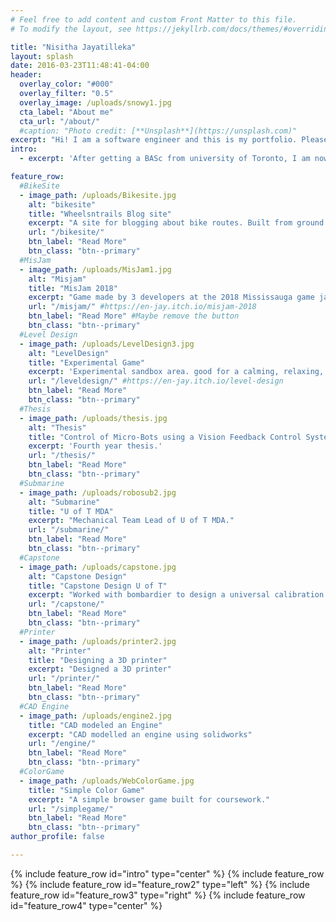 ```yaml
---
# Feel free to add content and custom Front Matter to this file.
# To modify the layout, see https://jekyllrb.com/docs/themes/#overriding-theme-defaults

title: "Nisitha Jayatilleka"
layout: splash
date: 2016-03-23T11:48:41-04:00
header:
  overlay_color: "#000"
  overlay_filter: "0.5"
  overlay_image: /uploads/snowy1.jpg
  cta_label: "About me"
  cta_url: "/about/"
  #caption: "Photo credit: [**Unsplash**](https://unsplash.com)"
excerpt: "Hi! I am a software engineer and this is my portfolio. Please enjoy your stay here and don't hesitate to contact me if you see something interesting."
intro: 
  - excerpt: 'After getting a BASc from university of Toronto, I am now exploring the fields listed below. Click on one to discover more' # Centered with `type="center"`'

feature_row: 
  #BikeSite
  - image_path: /uploads/Bikesite.jpg
    alt: "bikesite"
    title: "Wheelsntrails Blog site"
    excerpt: "A site for blogging about bike routes. Built from ground up on MEAN. Ongoing project. Hosted on AWS using Docker" 
    url: "/bikesite/"
    btn_label: "Read More"
    btn_class: "btn--primary"
  #MisJam
  - image_path: /uploads/MisJam1.jpg
    alt: "Misjam"
    title: "MisJam 2018"
    excerpt: "Game made by 3 developers at the 2018 Mississauga game jam.  It's filled with tension. An act of balancing defying gravity and invisible wind forces."
    url: "/misjam/" #https://en-jay.itch.io/misjam-2018
    btn_label: "Read More" #Maybe remove the button
    btn_class: "btn--primary"
  #Level Design
  - image_path: /uploads/LevelDesign3.jpg
    alt: "LevelDesign"
    title: "Experimental Game"
    excerpt: 'Experimental sandbox area. good for a calming, relaxing, meditative walkaround in the rain.'
    url: "/leveldesign/" #https://en-jay.itch.io/level-design
    btn_label: "Read More"
    btn_class: "btn--primary"
  #Thesis
  - image_path: /uploads/thesis.jpg
    alt: "Thesis"
    title: "Control of Micro-Bots using a Vision Feedback Control System."
    excerpt: 'Fourth year thesis.'
    url: "/thesis/"
    btn_label: "Read More"
    btn_class: "btn--primary"
  #Submarine
  - image_path: /uploads/robosub2.jpg
    alt: "Submarine"
    title: "U of T MDA"
    excerpt: "Mechanical Team Lead of U of T MDA."    
    url: "/submarine/"
    btn_label: "Read More"
    btn_class: "btn--primary"
  #Capstone
  - image_path: /uploads/capstone.jpg
    alt: "Capstone Design"
    title: "Capstone Design U of T"
    excerpt: "Worked with bombardier to design a universal calibration block"
    url: "/capstone/"
    btn_label: "Read More"
    btn_class: "btn--primary"  
  #Printer
  - image_path: /uploads/printer2.jpg
    alt: "Printer"
    title: "Designing a 3D printer"
    excerpt: "Designed a 3D printer"    
    url: "/printer/"
    btn_label: "Read More"
    btn_class: "btn--primary"
  #CAD Engine
  - image_path: /uploads/engine2.jpg
    title: "CAD modeled an Engine"
    excerpt: "CAD modelled an engine using solidworks"
    url: "/engine/"
    btn_label: "Read More"
    btn_class: "btn--primary"  
  #ColorGame
  - image_path: /uploads/WebColorGame.jpg
    title: "Simple Color Game"
    excerpt: "A simple browser game built for coursework."
    url: "/simplegame/"
    btn_label: "Read More"
    btn_class: "btn--primary"  
author_profile: false

---
```


{% include feature_row id="intro" type="center" %}
{% include feature_row %}
{% include feature_row id="feature_row2" type="left" %}
{% include feature_row id="feature_row3" type="right" %}
{% include feature_row id="feature_row4" type="center" %}